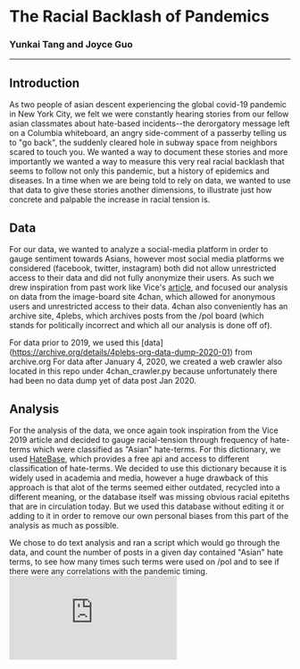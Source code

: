 # The Racial Backlash of Pandemics
### Yunkai Tang and Joyce Guo
---------------------------------------
## Introduction
As two people of asian descent experiencing the global covid-19 pandemic in New York City, we felt we were constantly hearing stories from our fellow asian classmates about hate-based incidents--the derorgatory message left on a Columbia whiteboard, an angry side-comment of a passerby telling us to "go back", the suddenly cleared hole in subway space from neighbors scared to touch you. We wanted a way to document these stories and more importantly we wanted a way to measure this very real racial backlash that seems to follow not only this pandemic, but a history of epidemics and diseases. In a time when we are being told to rely on data, we wanted to use that data to give these stories another dimensions, to illustrate just how concrete and palpable the increase in racial tension is. 
## Data
For our data, we wanted to analyze a social-media platform in order to gauge sentiment towards Asians, however most social media platforms we considered (facebook, twitter, instagram) both did not allow unrestricted access to their data and did not fully anonymize their users. As such we drew inspiration from past work like Vice's  [article](https://www.vice.com/en_us/article/d3nbzy/we-analyzed-more-than-1-million-comments-on-4chan-hate-speech-there-has-spiked-by-40-since-2015), and focused our analysis on data from the image-board site 4chan, which allowed for anonymous users and unrestricted access to their data. 4chan also conveniently has an archive site, 4plebs, which archives posts from the /pol board (which stands for politically incorrect and which all our analysis is done off of).

For data prior to 2019, we used this [data] (https://archive.org/details/4plebs-org-data-dump-2020-01) from archive.org
For data after January 4, 2020, we created a web crawler also located in this repo under 4chan_crawler.py because unfortunately there had been no data dump yet of data post Jan 2020.

## Analysis
For the analysis of the data, we once again took inspiration from the Vice 2019 article and decided to gauge racial-tension through frequency of hate-terms which were classified as "Asian" hate-terms.
For this dictionary, we used [HateBase](https://hatebase.org/), which provides a free api and access to different classification of hate-terms. We decided to use this dictionary because it is widely used in academia and media, however a huge drawback of this approach is that alot of the terms seemed either outdated, recycled into a different meaning, or the database itself was missing obvious racial epiteths that are in circulation today. But we used this database without editing it or adding to it in order to remove our own personal biases from this part of the analysis as much as possible. 

We chose to do text analysis and ran a script which would go through the data, and count the number of posts in a given day contained "Asian" hate terms, to see how many times such terms were used on /pol and to see if there were any correlations with the pandemic timing. 
![Image of Asian Hate-Term Frequency plot](https://github.com/jguo13/ITFinalProject/blob/master/Asian-Hateterm-frequency.pdf)
